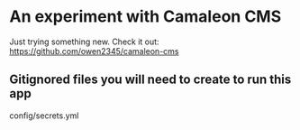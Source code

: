 # An experiment with Camaleon CMS

Just trying something new. Check it out: https://github.com/owen2345/camaleon-cms

## Gitignored files you will need to create to run this app
config/secrets.yml